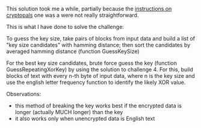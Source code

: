 This solution took me a while, partially because the [instructions on cryptopals](https://cryptopals.com/sets/1/challenges/6)
one was a were not really straightforward.

This is what I have done to solve the challenge:

To guess the key size, take pairs of blocks from input data and build a list of "key size candidates" with hamming distance; then sort the candidates by averaged hamming distance (function GuessKeySize)

For the best key size candidates, brute force guess the key (function GuessRepeatingXorKey) by using the solution to challenge 4. For this, build blocks of text with every n-th byte of input data, where n is the key size and use the english letter frequency function to identify the likely XOR value.

Observations:

- this method of breaking the key works best if the encrypted data is longer (actually MUCH longer) than the key
- it also works only when unencrypted data is English text
